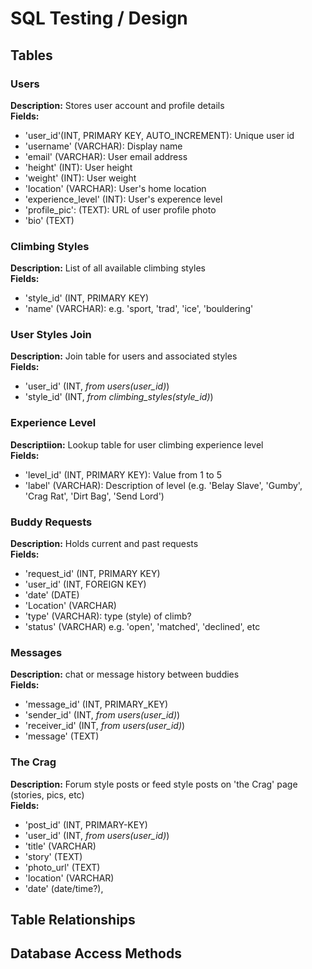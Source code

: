 # SQL Testing / Design


## Tables


### Users
**Description:** Stores user account and profile details  
**Fields:**
- 'user_id'(INT, PRIMARY KEY, AUTO_INCREMENT): Unique user id
- 'username' (VARCHAR): Display name
- 'email' (VARCHAR): User email address
- 'height' (INT): User height
- 'weight' (INT): User weight
- 'location' (VARCHAR): User's home location
- 'experience_level' (INT): User's experence level 
- 'profile_pic': (TEXT): URL of user profile photo
- 'bio' (TEXT)

### Climbing Styles  
**Description:** List of all available climbing styles  
**Fields:**
- 'style_id' (INT, PRIMARY KEY)
- 'name' (VARCHAR): e.g. 'sport, 'trad', 'ice', 'bouldering'

### User Styles Join  
**Description:** Join table for users and associated styles  
**Fields:**
- 'user_id' (INT, *from users(user_id)*)
- 'style_id' (INT, *from climbing_styles(style_id)*)

### Experience Level  
**Descriptiion:** Lookup table for user climbing experience level  
**Fields:**
- 'level_id' (INT, PRIMARY KEY): Value from 1 to 5
- 'label' (VARCHAR): Description of level (e.g. 'Belay Slave', 'Gumby', 'Crag Rat', 'Dirt Bag', 'Send Lord')

### Buddy Requests
**Description:** Holds current and past requests   
**Fields:**
- 'request_id' (INT, PRIMARY KEY)
- 'user_id' (INT, FOREIGN KEY)
- 'date' (DATE)
- 'Location' (VARCHAR)
- 'type' (VARCHAR): type (style) of climb?
- 'status' (VARCHAR)    e.g. 'open', 'matched', 'declined', etc

### Messages  
**Description:** chat or message history between buddies  
**Fields:**
- 'message_id' (INT, PRIMARY_KEY)
- 'sender_id' (INT, *from users(user_id)*)
- 'receiver_id' (INT, *from users(user_id)*)
- 'message' (TEXT)

### The Crag  
**Description:** Forum style posts or feed style posts on 'the Crag' page (stories, pics, etc)  
**Fields:**
- 'post_id' (INT, PRIMARY-KEY)
- 'user_id' (INT, *from users(user_id)*)
- 'title' (VARCHAR)
- 'story' (TEXT)
- 'photo_url' (TEXT)
- 'location' (VARCHAR)
- 'date' (date/time?),

## Table Relationships

## Database Access Methods

